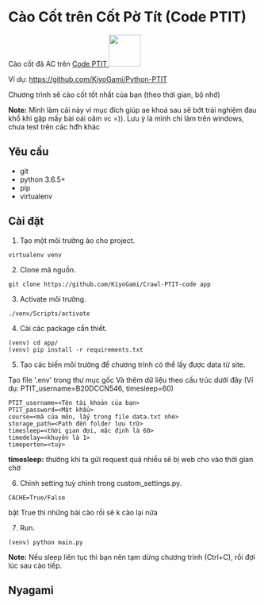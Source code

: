 # Cào Cốt trên Cốt Pờ Tít (Code PTIT)

Cào cốt đã AC trên <a href="https://code.ptit.edu.vn/">Code PTIT <img style="height: 64px;" src="https://code.ptit.edu.vn/2020/images/logo_ptit.png"></a>

Ví dụ: https://github.com/KiyoGami/Python-PTIT

Chương trình sẽ cào cốt tốt nhất của bạn (theo thời gian, bộ nhớ)

**Note:** Mình làm cái này vì mục đích giúp ae khoá sau sẽ bớt trải nghiệm đau khổ khi gặp mấy bài oái oăm vc =)). Lưu ý là mình chỉ làm trên windows, chưa test trên các hđh khác

## Yêu cầu 
- git
- python 3.6.5+
- pip
- virtualenv

## Cài đặt
1. Tạo một môi trường ảo cho project.
```
virtualenv venv
```

2. Clone mã nguồn.
```
git clone https://github.com/KiyoGami/Crawl-PTIT-code app
```

3. Activate môi trường.
```
./venv/Scripts/activate
```

4. Cài các package cần thiết.
```
(venv) cd app/
(venv) pip install -r requirements.txt
```

5. Tạo các biến môi trường để chương trình có thể lấy được data từ site.

Tạo file '.env' trong thư mục gốc
Và thêm dữ liệu theo cấu trúc dưới đây (Ví dụ: PTIT_username=B20DCCN546, timesleep=60)

```
PTIT_username=<Tên tài khoản của bạn>
PTIT_password=<Mật khẩu>
course=<mã của môn, lấy trong file data.txt nhé>
storage_path=<Path đến folder lưu trữ>
timesleep=<thời gian đợi, mặc định là 60>
timedelay=<khuyên là 1>
timeperten=<tuỳ>
```
**timesleep:** thường khi ta gửi request quá nhiều sẽ bị web cho vào thời gian chờ

6. Chỉnh setting tuỳ chỉnh trong custom_settings.py.
```
CACHE=True/False
```
bật True thì những bài cào rồi sẽ k cào lại nữa

7. Run.
```
(venv) python main.py
```

**Note:** Nếu sleep liên tục thì bạn nên tạm dừng chương trình (Ctrl+C), rồi đợi lúc sau cào tiếp. 

## Nyagami
